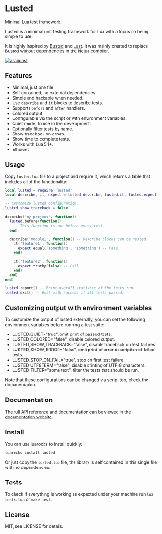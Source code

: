 # Lusted

Minimal Lua test framework.

Lusted is a minimal unit testing framework for Lua with a focus on being simple to use.

It is highly inspired by
[Busted](http://olivinelabs.com/busted/) and [Lust](https://github.com/bjornbytes/lust).
It was mainly created to replace Busted without dependencies in the
[Nelua](https://github.com/edubart/nelua-lang) compiler.

[![asciicast](https://asciinema.org/a/GihfI07vCt9Q7cvL6xCtnoNl1.svg)](https://asciinema.org/a/GihfI07vCt9Q7cvL6xCtnoNl1)

## Features

* Minimal, just one file.
* Self contained, no external dependencies.
* Simple and hackable when needed.
* Use `describe` and `it` blocks to describe tests.
* Supports `before` and `after` handlers.
* Colored output.
* Configurable via the script or with environment variables.
* Quiet mode, to use in live development.
* Optionally filter tests by name.
* Show traceback on errors.
* Show time to complete tests.
* Works with Lua 5.1+.
* Efficient.

## Usage

Copy `lusted.lua` file to a project and require it,
which returns a table that includes all of the functionality:

```lua
local lusted = require 'lusted'
local describe, it, expect = lusted.describe, lusted.it, lusted.expect

-- Customize lusted configuration.
lusted.show_traceback = false

describe('my project', function()
  lusted.before(function()
    -- This function is run before every test.
  end)

  describe('module1', function() -- Describe blocks can be nested.
    it('feature1', function()
      expect.equal('something', 'something') -- Pass.
    end)

    it('feature2', function()
      expect.truthy(false) -- Fail.
    end)
  end)
end)

lusted.report() -- Print overall statistic of the tests run.
lusted.exit() -- Exit with success if all tests passed.
```

## Customizing output with environment variables

To customize the output of lusted externally,
you can set the following environment variables before running a test suite:

* LUSTED_QUIET="true", omit print of passed tests.
* LUSTED_COLORED="false", disable colored output.
* LUSTED_SHOW_TRACEBACK="false", disable traceback on test failures.
* LUSTED_SHOW_ERROR="false", omit print of error description of failed tests.
* LUSTED_STOP_ON_FAIL="true", stop on first test failure.
* LUSTED_UTF8TERM="false", disable printing of UTF-8 characters.
* LUSTED_FILTER="some text", filter the tests that should be run.

Note that these configurations can be changed via script too, check the documentation.

## Documentation

The full API reference and documentation can be viewed in the
[documentation website](https://edubart.github.io/lusted/).

## Install

You can use luarocks to install quickly:

```bash
luarocks install lusted
```

Or just copy the `lusted.lua` file, the library is self contained in this single file with no dependencies.

## Tests

To check if everything is working as expected under your machine run `lua tests.lua` or `make test`.

## License

MIT, see LICENSE for details.
